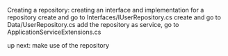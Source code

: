 Creating a repository:
    creating an interface and implementation for a repository
    create and go to Interfaces/IUserRepository.cs
    create and go to Data/UserRepository.cs
    add the repository as service, go to ApplicationServiceExtensions.cs

up next: make use of the repository